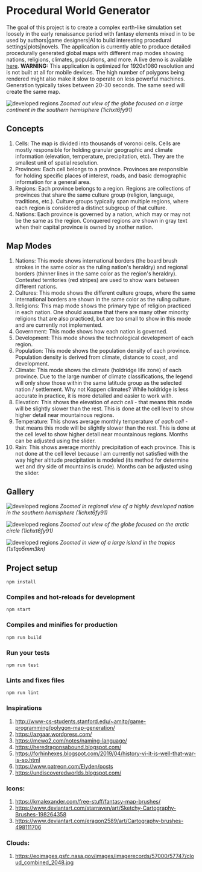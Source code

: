 # Procedural World Generator

The goal of this project is to create a complex earth-like simulation set loosely in the early renaissance period with fantasy elements mixed in to be used by authors|game designers|AI to build interesting procedural settings|plots|novels. The application is currently able to produce detailed procedurally generated global maps with different map modes showing nations, religions, climates, populations, and more. A live demo is available [here](https://rayoung788.gitlab.io/world-generator/). **WARNING:** This application is optimized for 1920x1080 resolution and is not built at all for mobile devices. The high number of polygons being rendered might also make it slow to operate on less powerful machines. Generation typically takes between 20-30 seconds. The same seed will create the same map.

![developed regions](./gallery/globe_1.gif)
*Zoomed out view of the globe focused on a large continent in the southern hemisphere (1ichxt6fy91)*

## Concepts
1. Cells: The map is divided into thousands of voronoi cells. Cells are mostly responsible for holding granular geographic and climate information (elevation, temperature, precipitation, etc). They are the smallest unit of spatial resolution.
2. Provinces: Each cell belongs to a province. Provinces are responsible for holding specific places of interest, roads, and basic demographic information for a general area.
3. Regions: Each province belongs to a region. Regions are collections of provinces that share the same culture group (religion, language, traditions, etc.). Culture groups typically span multiple regions, where each region is considered a distinct subgroup of that culture.
3. Nations: Each province is governed by a nation, which may or may not be the same as the region. Conquered regions are shown in gray text when their capital province is owned by another nation.

## Map Modes
1. Nations: This mode shows international borders (the board brush strokes in the same color as the ruling nation's heraldry) and regional borders (thinner lines in the same color as the region's heraldry). Contested territories (red stripes) are used to show wars between different nations.
2. Cultures: This mode shows the different culture groups, where the same international borders are shown in the same color as the ruling culture.
3. Religions: This map mode shows the primary type of religion practiced in each nation. One should assume that there are many other minority religions that are also practiced, but are too small to show in this mode and are currently not implemented.
4. Government: This mode shows how each nation is governed.
5. Development: This mode shows the technological development of each region.  
6. Population: This mode shows the population density of each province. Population density is derived from climate, distance to coast, and development.
7. Climate: This mode shows the climate (holdridge life zone) of each province. Due to the large number of climate classifications, the legend will only show those within the same latitude group as the selected nation / settlement. Why not Koppen climates? While holdridge is less accurate in practice, it is more detailed and easier to work with.
8. Elevation: This shows the elevation of *each cell* - that means this mode will be slightly slower than the rest. This is done at the cell level to show higher detail near mountainous regions.
9. Temperature: This shows average monthly temperature of *each cell* - that means this mode will be slightly slower than the rest. This is done at the cell level to show higher detail near mountainous regions. Months can be adjusted using the slider.
10. Rain: This shows average monthly precipitation of each province. This is not done at the cell level because I am currently not satisfied with the way higher altitude precipitation is modeled (its method for determine wet and dry side of mountains is crude). Months can be adjusted using the slider.

## Gallery

![developed regions](./gallery/nations_1.gif)
*Zoomed in regional view of a highly developed nation in the southern hemisphere (1ichxt6fy91)*

![developed regions](./gallery/arctic_1.gif)
*Zoomed out view of the globe focused on the arctic circle (1ichxt6fy91)*

![developed regions](./gallery/tropics_2.gif)
*Zoomed in view of a large island in the tropics (1s1qo5mm3kn)*

## Project setup
```
npm install
```

### Compiles and hot-reloads for development
```
npm start
```

### Compiles and minifies for production
```
npm run build
```

### Run your tests
```
npm run test
```

### Lints and fixes files
```
npm run lint
```

### Inspirations
1. http://www-cs-students.stanford.edu/~amitp/game-programming/polygon-map-generation/
2. https://azgaar.wordpress.com/
3. https://mewo2.com/notes/naming-language/
4. https://heredragonsabound.blogspot.com/
5. https://forhinhexes.blogspot.com/2019/04/history-vi-it-is-well-that-war-is-so.html
6. https://www.patreon.com/Elyden/posts
7. https://undiscoveredworlds.blogspot.com/

### Icons:
1. https://kmalexander.com/free-stuff/fantasy-map-brushes/
2. https://www.deviantart.com/starraven/art/Sketchy-Cartography-Brushes-198264358
3. https://www.deviantart.com/eragon2589/art/Cartography-brushes-498111706

### Clouds:
1. https://eoimages.gsfc.nasa.gov/images/imagerecords/57000/57747/cloud_combined_2048.jpg
